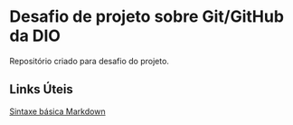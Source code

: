 # Desafio de projeto sobre Git/GitHub da DIO
Repositório criado para desafio do projeto.
## Links Úteis
[Sintaxe básica Markdown](https://www.markdownguide.org/)
